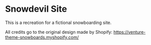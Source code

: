 # Snowdevil Site

This is a recreation for a fictional snowboarding site.

All credits go to the original design made by Shopify: https://venture-theme-snowboards.myshopify.com/


